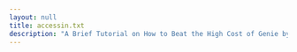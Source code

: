 ```yaml
---
layout: null
title: accessin.txt
description: "A Brief Tutorial on How to Beat the High Cost of Genie by TIC INC (November 27, 1987)"
---
```

